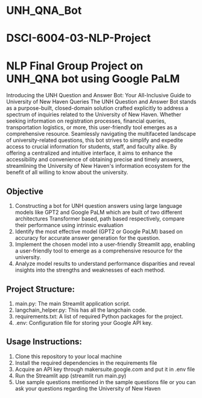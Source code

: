# UNH_QNA_Bot
# DSCI-6004-03-NLP-Project
# NLP Final Group Project on UNH_QNA bot using Google PaLM

Introducing the UNH Question and Answer Bot: Your All-Inclusive Guide to University of New Haven Queries
The UNH Question and Answer Bot stands as a purpose-built, closed-domain solution crafted explicitly to address a spectrum of inquiries related to the University of New Haven. Whether seeking information on registration processes, financial queries, transportation logistics, or more, this user-friendly tool emerges as a comprehensive resource. Seamlessly navigating the multifaceted landscape of university-related questions, this bot strives to simplify and expedite access to crucial information for students, staff, and faculty alike. By offering a centralized and intuitive interface, it aims to enhance the accessibility and convenience of obtaining precise and timely answers, streamlining the University of New Haven's information ecosystem for the benefit of all willing to know about the university.

## Objective
1.	Constructing a bot for UNH question answers using large language models like GPT2 and Google PaLM which are built of two different architectures Transformer based, path based respectively, compare their performance using intrinsic evaluation
2.	Identify the most effective model (GPT2 or Google PaLM) based on accuracy for accurate answer generation for the question.
3.	Implement the chosen model into a user-friendly Streamlit app, enabling a user-friendly tool to emerge as a comprehensive resource for the university.
4.	Analyze model results to understand performance disparities and reveal insights into the strengths and weaknesses of each method.

## Project Structure:
1. main.py: The main Streamlit application script.
2. langchain_helper.py: This has all the langchain code.
3. requirements.txt: A list of required Python packages for the project.
4. .env: Configuration file for storing your Google API key.

## Usage Instructions:
1. Clone this repository to your local machine
2. Install the required dependencies in the requirements file
3. Acquire an API key through makersuite.google.com and put it in .env file
4. Run the Streamlit app (streamlit run main.py)
5. Use sample questions mentioned in the sample questions file or you can ask your questions regarding the University of New Haven
